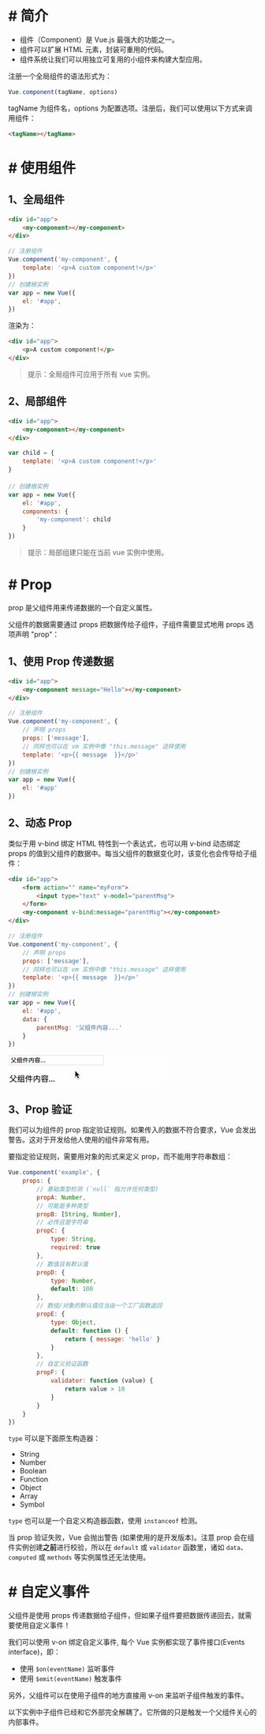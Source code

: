 # # 简介

- 组件（Component）是 Vue.js 最强大的功能之一。
- 组件可以扩展 HTML 元素，封装可重用的代码。
- 组件系统让我们可以用独立可复用的小组件来构建大型应用。

注册一个全局组件的语法形式为：

```javascript
Vue.component(tagName, options)
```

tagName 为组件名，options 为配置选项。注册后，我们可以使用以下方式来调用组件：

```html
<tagName></tagName>
```

# # 使用组件

## 1、全局组件

```html
<div id="app">
    <my-component></my-component>
</div>
```

```javascript
// 注册组件
Vue.component('my-component', {
    template: '<p>A custom component!</p>'
})
// 创建根实例
var app = new Vue({
    el: '#app',
})
```

渲染为：

```html
<div id="app">
    <p>A custom component!</p>
</div>
```

> 提示：全局组件可应用于所有 vue 实例。

## 2、局部组件

```html
<div id="app">
    <my-component></my-component>
</div>
```

```javascript
var child = {
    template: '<p>A custom component!</p>'
}

// 创建根实例
var app = new Vue({
    el: '#app',
    components: {
        'my-component': child
    }
})
```

> 提示：局部组建只能在当前 vue 实例中使用。

# # Prop

prop 是父组件用来传递数据的一个自定义属性。

父组件的数据需要通过 props 把数据传给子组件，子组件需要显式地用 props 选项声明 "prop"：

## 1、使用 Prop 传递数据

```html
<div id="app">
    <my-component message="Hello"></my-component>
</div>
```

```javascript
// 注册组件
Vue.component('my-component', {
    // 声明 props
    props: ['message'],
    // 同样也可以在 vm 实例中像 "this.message" 这样使用
    template: '<p>{{ message  }}</p>'
})
// 创建根实例
var app = new Vue({
    el: '#app'
})
```

## 2、动态 Prop

类似于用 v-bind 绑定 HTML 特性到一个表达式，也可以用 v-bind 动态绑定 props 的值到父组件的数据中。每当父组件的数据变化时，该变化也会传导给子组件：

```html
<div id="app">
    <form action="" name="myForm">
        <input type="text" v-model="parentMsg">
    </form>
    <my-component v-bind:message="parentMsg"></my-component>
</div>
```

```javascript
// 注册组件
Vue.component('my-component', {
    // 声明 props
    props: ['message'],
    // 同样也可以在 vm 实例中像 "this.message" 这样使用
    template: '<p>{{ message  }}</p>'
})
// 创建根实例
var app = new Vue({
    el: '#app',
    data: {
        parentMsg: '父组件内容...'
    }
})
```

![](IMGS/v-model-dynamic-prop.gif)

## 3、Prop 验证

我们可以为组件的 prop 指定验证规则。如果传入的数据不符合要求，Vue 会发出警告。这对于开发给他人使用的组件非常有用。

要指定验证规则，需要用对象的形式来定义 prop，而不能用字符串数组：

```javascript
Vue.component('example', {
    props: {
        // 基础类型检测 (`null` 指允许任何类型)
        propA: Number,
        // 可能是多种类型
        propB: [String, Number],
        // 必传且是字符串
        propC: {
            type: String,
            required: true
        },
        // 数值且有默认值
        propD: {
            type: Number,
            default: 100
        },
        // 数组/对象的默认值应当由一个工厂函数返回
        propE: {
            type: Object,
            default: function () {
                return { message: 'hello' }
            }
        },
        // 自定义验证函数
        propF: {
            validator: function (value) {
                return value > 10
            }
        }
    }
})
```

`type` 可以是下面原生构造器：

- String
- Number
- Boolean
- Function
- Object
- Array
- Symbol

`type` 也可以是一个自定义构造器函数，使用 `instanceof` 检测。

当 prop 验证失败，Vue 会抛出警告 (如果使用的是开发版本)。注意 prop 会在组件实例创建**之前**进行校验，所以在 `default` 或 `validator` 函数里，诸如 `data`、`computed` 或 `methods` 等实例属性还无法使用。

# # 自定义事件

父组件是使用 props 传递数据给子组件，但如果子组件要把数据传递回去，就需要使用自定义事件！

我们可以使用 v-on 绑定自定义事件, 每个 Vue 实例都实现了事件接口(Events interface)，即：

- 使用 `$on(eventName)` 监听事件
- 使用 `$emit(eventName)` 触发事件

另外，父组件可以在使用子组件的地方直接用 v-on 来监听子组件触发的事件。

以下实例中子组件已经和它外部完全解耦了。它所做的只是触发一个父组件关心的内部事件。

















